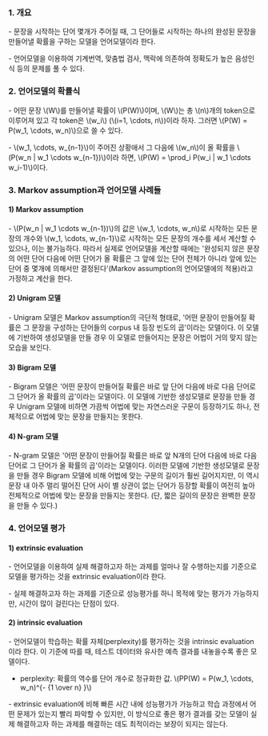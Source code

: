 ### 1. 개요

\- 문장을 시작하는 단어 몇개가 주어질 때, 그 단어들로 시작하는 하나의 완성된 문장을 만들어낼 확률을 구하는 모델을 언어모델이라 한다.

\- 언어모델을 이용하여 기계번역, 맞춤법 검사, 맥락에 의존하여 정확도가 높은 음성인식 등의 문제를 풀 수 있다.

### 2. 언어모델의 확률식

\- 어떤 문장 \\(W\\)를 만들어낼 확률이 \\(P(W)\\)이며, \\(W\\)는 총 \\(n\\)개의 token으로 이루어져 있고 각 token은 \\(w_i\\) (\\(i=1, \cdots, n\\))이라 하자. 그러면 \\(P(W) = P(w_1, \cdots, w_n)\\)으로 쓸 수 있다.

\- \\(w_1, \cdots, w_{n-1}\\)이 주어진 상황애서 그 다음에 \\(w_n\\)이 올 확률을 \\(P(w_n \| w_1 \cdots w_{n-1})\\)이라 하면, \\(P(W) = \prod_i P(w_i \| w_1 \cdots w_i-1)\\)이다.


### 3. Markov assumption과 언어모델 사례들

#### 1) Markov assumption

\-  \\(P(w_n \| w_1 \cdots w_{n-1})\\)의 값은  \\(w_1, \cdots, w_n\\)로 시작하는 모든 문장의 개수와  \\(w_1, \cdots, w_{n-1}\\)로 시작하는 모든 문장의 개수를 세서 계산할 수 있으나, 이는 불가능하다. 따라서 실제로 언어모델을 계산할 때에는 '완성되지 않은 문장의 어떤 단어 다음에 어떤 단어가 올 확률은 그 앞에 있는 단어 전체가 아니라 앞에 있는 단어 중 몇개에 의해서만 결정된다'(Markov assumption의 언어모델에의 적용)라고 가정하고 계산을 한다.

#### 2) Unigram 모델

\- Unigram 모델은 Markov assumption의 극단적 형태로, '어떤 문장이 만들어질 확률은 그 문장을 구성하는 단어들의 corpus 내 등장 빈도의 곱'이라는 모델이다. 이 모델에 기반하여 생성모델을 만들 경우 이 모델로 만들어지는 문장은 어법이 거의 맞지 않는 모습을 보인다.


#### 3) Bigram 모델

\- Bigram 모델은 '어떤 문장이 만들어질 확률은 바로 앞 단어 다음에 바로 다음 단어로 그 단어가 올 확률의 곱'이라는 모델이다. 이 모델에 기반한 생성모델로 문장을 만들 경우 Unigram 모델에 비하면 가끔씩 어법에 맞는 자연스러운 구문이 등장하기도 하나, 전체적으로 어법에 맞는 문장을 만들지는 못한다.

#### 4) N-gram 모델

\- N-gram 모델은 '어떤 문장이 만들어질 확률은 바로 앞 N개의 단어 다음에 바로 다음 단어로 그 단어가 올 확률의 곱'이라는 모델이다. 이러한 모델에 기반한 생성모델로 문장을 만들 경우 Bigram 모델에 비해 어법에 맞는 구문의 길이가 훨씬 길어지지만, 이 역시 문장 내 아주 멀리 떨어진 단어 사이 별 상관이 없는 단어가 등장할 확률이 여전히 높아 전체적으로 어법에 맞는 문장을 만들지는 못한다. (단, 짧은 길이의 문장은 완벽한 문장을 만들 수 있다.)


### 4. 언어모델 평가

#### 1) extrinsic evaluation

\- 언어모델을 이용하여 실제 해결하고자 하는 과제를 얼마나 잘 수행하는지를 기준으로 모델을 평가하는 것을 extrinsic evaluation이라 한다. 

\- 실제 해결하고자 하는 과제를 기준으로 성능평가를 하니 목적에 맞는 평가가 가능하지만, 시간이 많이 걸린다는 단점이 있다.

#### 2) intrinsic evaluation

\- 언어모델이 학습하는 확률 자체(perplexity)를 평가하는 것을 intrinsic evaluation이라 한다. 이 기준에 따를 때, 테스트 데이터와 유사한 예측 결과를 내놓을수록 좋은 모델이다.

- perplexity: 확률의 역수를 단어 개수로 정규화한 값. \\(PP(W) = P(w_1, \cdots, w_n)^{- {1 \over n} }\\)

\- extrinsic evaluation에 비해 빠른 시간 내에 성능평가가 가능하고 학습 과정에서 어떤 문제가 있는지 빨리 파악할 수 있지만, 이 방식으로 좋은 평가 결과를 갖는 모델이 실제 해결하고자 하는 과제를 해결하는 데도 최적이라는 보장이 되지는 않는다.